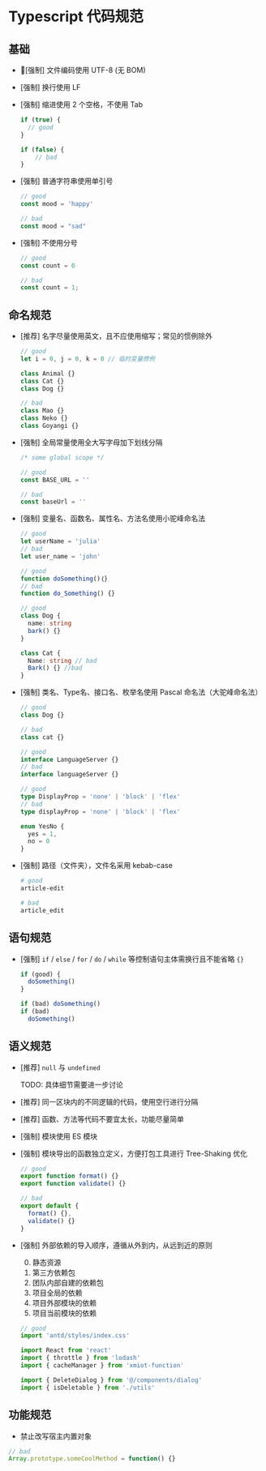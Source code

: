 # Typescript 代码规范

## 基础

- [强制] 文件编码使用 UTF-8 (无 BOM)

- [强制] 换行使用 LF

- [强制] 缩进使用 2 个空格，不使用 Tab

  ```ts
  if (true) {
    // good
  }

  if (false) {
      // bad
  }
  ```

- [强制] 普通字符串使用单引号

  ```ts
  // good
  const mood = 'happy'

  // bad
  const mood = "sad"
  ```

- [强制] 不使用分号

  ```ts
  // good
  const count = 0

  // bad
  const count = 1;
  ```

## 命名规范

- [推荐] 名字尽量使用英文，且不应使用缩写；常见的惯例除外
  ```ts
  // good
  let i = 0, j = 0, k = 0 // 临时变量惯例

  class Animal {}
  class Cat {}
  class Dog {}

  // bad
  class Mao {}
  class Neko {}
  class Goyangi {}
  ```

- [强制] 全局常量使用全大写字母加下划线分隔

  ```ts
  /* some global scope */

  // good
  const BASE_URL = ''

  // bad
  const baseUrl = ''
  ```

- [强制] 变量名、函数名、属性名、方法名使用小驼峰命名法

  ```ts
  // good
  let userName = 'julia'
  // bad
  let user_name = 'john'

  // good
  function doSomething()｛}
  // bad
  function do_Something() {}

  // good
  class Dog {
    name: string
    bark() {}
  }

  class Cat {
    Name: string // bad
    Bark() {} //bad
  }
  ```

- [强制] 类名、Type名、接口名、枚举名使用 Pascal 命名法（大驼峰命名法）

  ```ts
  // good
  class Dog {}

  // bad
  class cat {}

  // good
  interface LanguageServer {}
  // bad
  interface languageServer {}

  // good
  type DisplayProp = 'none' | 'block' | 'flex'
  // bad
  type displayProp = 'none' | 'block' | 'flex'

  enum YesNo {
    yes = 1,
    no = 0
  }
  ```


- [强制] 路径（文件夹），文件名采用 kebab-case

  ```bash
  # good
  article-edit

  # bad
  article_edit
  ```

## 语句规范

- [强制] `if` / `else` / `for` / `do` / `while` 等控制语句主体需换行且不能省略 `{}`
  ```ts
  if (good) {
    doSomething()
  }

  if (bad) doSomething()
  if (bad)
    doSomething()
  ```

## 语义规范

- [推荐] `null` 与 `undefined`

  TODO: 具体细节需要进一步讨论

- [推荐] 同一区块内的不同逻辑的代码，使用空行进行分隔

- [推荐] 函数、方法等代码不要宜太长，功能尽量简单

- [强制] 模块使用 ES 模块

- [强制] 模块导出的函数独立定义，方便打包工具进行 Tree-Shaking 优化
  ```ts
  // good
  export function format() {}
  export function validate() {}

  // bad
  export default {
    format() {},
    validate() {}
  }
  ```

- [强制] 外部依赖的导入顺序，遵循从外到内，从远到近的原则

  0. 静态资源
  1. 第三方依赖包
  2. 团队内部自建的依赖包
  3. 项目全局的依赖
  4. 项目外部模块的依赖
  5. 项目当前模块的依赖

  ```ts
  // good
  import 'antd/styles/index.css'

  import React from 'react'
  import { throttle } from 'lodash'
  import { cacheManager } from 'xmiot-function'

  import { DeleteDialog } from '@/components/dialog'
  import { isDeletable } from './utils'
  ```

## 功能规范

- 禁止改写宿主内置对象

```ts
// bad
Array.prototype.someCoolMethod = function() {}
```